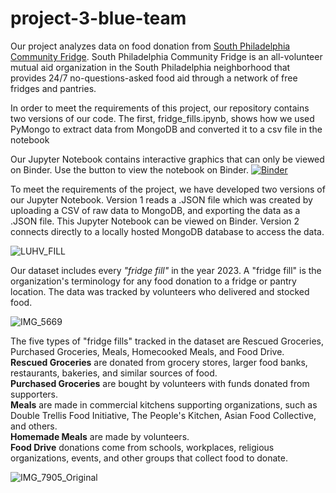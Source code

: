 # project-3-blue-team

Our project analyzes data on food donation from [South Philadelphia Community Fridge](https://www.southphillyfridge.com). South Philadelphia Community Fridge is an all-volunteer mutual aid organization in the South Philadelphia neighborhood that provides 24/7 no-questions-asked food aid through a network of free fridges and pantries. 

In order to meet the requirements of this project, our repository contains two versions of our code. The first, fridge_fills.ipynb, shows how we used PyMongo to extract data from MongoDB and converted it to a csv file in the notebook

Our Jupyter Notebook contains interactive graphics that can only be viewed on Binder. Use the button to view the notebook on Binder.
[![Binder](https://mybinder.org/badge_logo.svg)](https://mybinder.org/v2/gh/vjayne93/project-3-blue-team/HEAD?labpath=fridge_fills_draft.ipynb)

To meet the requirements of the project, we have developed two versions of our Jupyter Notebook. Version 1 reads a .JSON file which was created by uploading a CSV of raw data to MongoDB, and exporting the data as a .JSON file. This Jupyter Notebook can be viewed on Binder. Version 2 connects directly to a locally hosted MongoDB database to access the data.  

![LUHV_FILL](https://github.com/vjayne93/project-3-blue-team/assets/152992214/faa4be10-6c31-4147-a5cd-9e6e1b88a756)

Our dataset includes every <i>"fridge fill"</i> in the year 2023. A "fridge fill" is the organization's terminology for any food donation to a fridge or pantry location. The data was tracked by volunteers who delivered and stocked food.  

![IMG_5669](https://github.com/vjayne93/project-3-blue-team/assets/152992214/3c586e3a-bc59-4f98-b290-f02d997ae32b)

The five types of "fridge fills" tracked in the dataset are Rescued Groceries, Purchased Groceries, Meals, Homecooked Meals, and Food Drive. <br>
<b>Rescued Groceries</b> are donated from grocery stores, larger food banks, restaurants, bakeries, and similar sources of food. <br>
<b>Purchased Groceries</b> are bought by volunteers with funds donated from supporters. <br>
<b>Meals</b> are made in commercial kitchens supporting organizations, such as Double Trellis Food Initiative, The People's Kitchen, Asian Food Collective, and others.<br>
<b>Homemade Meals</b> are made by volunteers. <br>
<b>Food Drive</b> donations come from schools, workplaces, religious organizations, events, and other groups that collect food to donate. <br>

![IMG_7905_Original](https://github.com/vjayne93/project-3-blue-team/assets/152992214/21d9122c-c59b-4cf8-9557-1b54dd5e4d0c)

